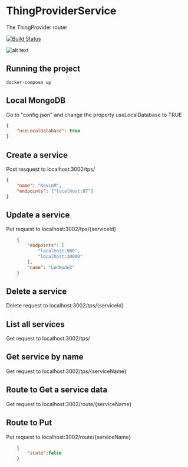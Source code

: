 # ThingProviderService
The ThingProvider router

[![Build Status](https://travis-ci.org/kevinmmartins/ThingProviderService.svg?branch=master)](https://travis-ci.org/kevinmmartins/ThingProviderService)

![alt text](https://user-images.githubusercontent.com/20428703/38177975-3c21b5d4-35df-11e8-8193-aff06af8f356.png)

## Running the project

```
docker-compose up
```

## Local MongoDB

Go to "config.json" and change the property useLocalDatabase to TRUE

```json
{
    "useLocalDatabase": true
}
```

## Create a service

Post resquest to localhost:3002/tps/

```json
{
    "name": "KevinM",
    "endpoints": ["localhost:87"]
}
```

## Update a service

Put request to localhost:3002/tps/{serviceId}

```json
    {
        "endpoints": [
            "localhost:900",
            "localhost:30000"
        ],
        "name": "LedNode2"
    }
```
## Delete a service

Delete request to localhost:3002/tps/{serviceId}

## List all services

Get request to localhost:3002/tps/

## Get service by name

Get request to localhost:3002/tps/{serviceName}

## Route to Get a service data

Get request to localhost:3002/route/{serviceName}

## Route to Put 

Put request to localhost:3002/route/{serviceName}

```json
    {
        "state":false
    }
```


